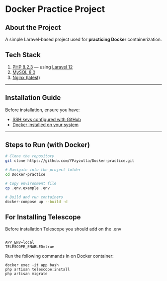 # Docker Practice Project

## About the Project
A simple Laravel-based project used for **practicing Docker** containerization.

## Tech Stack
1. [PHP 8.2.3](https://www.php.net/releases/8.2/en.php) — using [Laravel 12](https://laravel.com/docs/12.x/releases)
2. [MySQL 8.0](https://dev.mysql.com/downloads/mysql/8.0.html)
3. [Nginx (latest)](https://nginx.org/en/download.html)

---

## Installation Guide

Before installation, ensure you have:
- [SSH keys configured with GitHub](https://docs.github.com/en/authentication/connecting-to-github-with-ssh/generating-a-new-ssh-key-and-adding-it-to-the-ssh-agent)
- [Docker installed on your system](https://docs.docker.com/engine/install/ubuntu/)

---

## Steps to Run (with Docker)

```bash
# Clone the repository
git clone https://github.com/YFayzulla/Docker-practice.git

# Navigate into the project folder
cd Docker-practice

# Copy environment file
cp .env.example .env

# Build and run containers
docker-compose up --build -d

```

## For Installing Telescope 

Before installation Telescope you should add on the .env 
``` 

APP_ENV=local
TELESCOPE_ENABLED=true

```

Run the following commands in on Docker container:
```
docker exec -it app bash
php artisan telescope:install
php artisan migrate

```